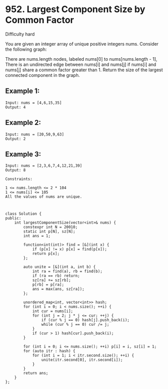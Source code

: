 # 952. Largest Component Size by Common Factor
Difficulty hard

You are given an integer array of unique positive integers nums. Consider the following graph:

There are nums.length nodes, labeled nums[0] to nums[nums.length - 1],
There is an undirected edge between nums[i] and nums[j] if nums[i] and nums[j] share a common factor greater than 1.
Return the size of the largest connected component in the graph.


## Example 1:
```
Input: nums = [4,6,15,35]
Output: 4
```


## Example 2:
```
Input: nums = [20,50,9,63]
Output: 2
```


## Example 3:
```
Input: nums = [2,3,6,7,4,12,21,39]
Output: 8
```


```
Constraints:

1 <= nums.length <= 2 * 104
1 <= nums[i] <= 105
All the values of nums are unique.
```


#
```
class Solution {
public:
    int largestComponentSize(vector<int>& nums) {
        constexpr int N = 20010;
        static int p[N], sz[N];
        int ans = 1;

        function<int(int)> find = [&](int x) {
            if (p[x] != x) p[x] = find(p[x]);
            return p[x];
        };

        auto unite = [&](int a, int b) {
            int ra = find(a), rb = find(b);
            if (ra == rb) return;
            sz[ra] += sz[rb];
            p[rb] = p[ra];
            ans = max(ans, sz[ra]);
        };

        unordered_map<int, vector<int>> hash;
        for (int i = 0; i < nums.size(); ++i) {
            int cur = nums[i];
            for (int j = 2; j * j <= cur; ++j) {
                if (cur % j == 0) hash[j].push_back(i);
                while (cur % j == 0) cur /= j;
            }
            if (cur > 1) hash[cur].push_back(i);
        }

        for (int i = 0; i <= nums.size(); ++i) p[i] = i, sz[i] = 1;
        for (auto itr : hash) {
            for (int i = 1; i < itr.second.size(); ++i) {
                unite(itr.second[0], itr.second[i]);
            }
        }
        return ans;
    }
};
```